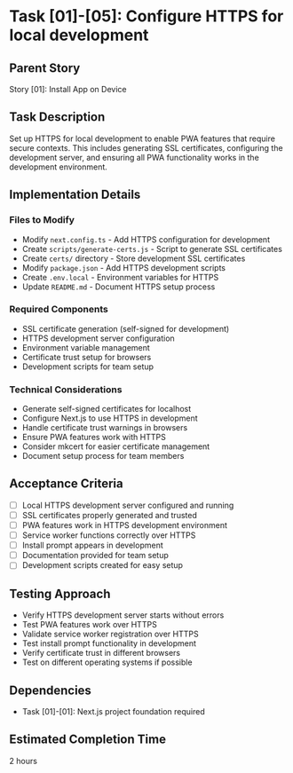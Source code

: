 # Task [01]-[05]: Configure HTTPS for local development

## Parent Story

Story [01]: Install App on Device

## Task Description

Set up HTTPS for local development to enable PWA features that require secure contexts. This
includes generating SSL certificates, configuring the development server, and ensuring all PWA
functionality works in the development environment.

## Implementation Details

### Files to Modify

- Modify `next.config.ts` - Add HTTPS configuration for development
- Create `scripts/generate-certs.js` - Script to generate SSL certificates
- Create `certs/` directory - Store development SSL certificates
- Modify `package.json` - Add HTTPS development scripts
- Create `.env.local` - Environment variables for HTTPS
- Update `README.md` - Document HTTPS setup process

### Required Components

- SSL certificate generation (self-signed for development)
- HTTPS development server configuration
- Environment variable management
- Certificate trust setup for browsers
- Development scripts for team setup

### Technical Considerations

- Generate self-signed certificates for localhost
- Configure Next.js to use HTTPS in development
- Handle certificate trust warnings in browsers
- Ensure PWA features work with HTTPS
- Consider mkcert for easier certificate management
- Document setup process for team members

## Acceptance Criteria

- [ ] Local HTTPS development server configured and running
- [ ] SSL certificates properly generated and trusted
- [ ] PWA features work in HTTPS development environment
- [ ] Service worker functions correctly over HTTPS
- [ ] Install prompt appears in development
- [ ] Documentation provided for team setup
- [ ] Development scripts created for easy setup

## Testing Approach

- Verify HTTPS development server starts without errors
- Test PWA features work over HTTPS
- Validate service worker registration over HTTPS
- Test install prompt functionality in development
- Verify certificate trust in different browsers
- Test on different operating systems if possible

## Dependencies

- Task [01]-[01]: Next.js project foundation required

## Estimated Completion Time

2 hours

